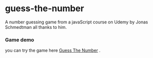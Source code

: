 ﻿# guess-the-number
A number guessing game from a javaScript course on Udemy by Jonas Schmedtman all thanks to him.
### Game demo
you can try the game here [Guess The Number](https://edd1eyy.github.io/guess-the-number/) .
